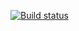 [![Build status](https://ci.appveyor.com/api/projects/status/3qeea9xedt82k3ds?svg=true)](https://ci.appveyor.com/project/AnastasiaKuznetzova/postmanecho)
